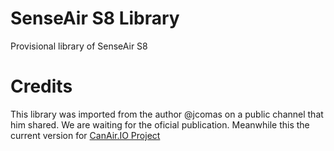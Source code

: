 # SenseAir S8 Library

Provisional library of SenseAir S8

# Credits

This library was imported from the author @jcomas on a public channel that him shared. We are waiting for the oficial publication. Meanwhile this the current version for [CanAir.IO Project](https://canair.io)
 
